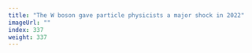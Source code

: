 ```yaml
---
title: "The W boson gave particle physicists a major shock in 2022"
imageUrl: ""
index: 337
weight: 337
---
```

